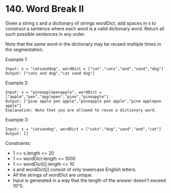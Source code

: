 # 140. Word Break II

Given a string s and a dictionary of strings wordDict, add spaces in s to construct a sentence where each word is a valid dictionary word. Return all such possible sentences in any order.

Note that the same word in the dictionary may be reused multiple times in the segmentation.

 

Example 1:

    Input: s = "catsanddog", wordDict = ["cat","cats","and","sand","dog"]
    Output: ["cats and dog","cat sand dog"]

Example 2:

    Input: s = "pineapplepenapple", wordDict = ["apple","pen","applepen","pine","pineapple"]
    Output: ["pine apple pen apple","pineapple pen apple","pine applepen apple"]
    Explanation: Note that you are allowed to reuse a dictionary word.

Example 3:

    Input: s = "catsandog", wordDict = ["cats","dog","sand","and","cat"]
    Output: []

 

Constraints:

*    1 <= s.length <= 20
*    1 <= wordDict.length <= 1000
*    1 <= wordDict[i].length <= 10
*    s and wordDict[i] consist of only lowercase English letters.
*    All the strings of wordDict are unique.
*    Input is generated in a way that the length of the answer doesn't exceed 10^5.

